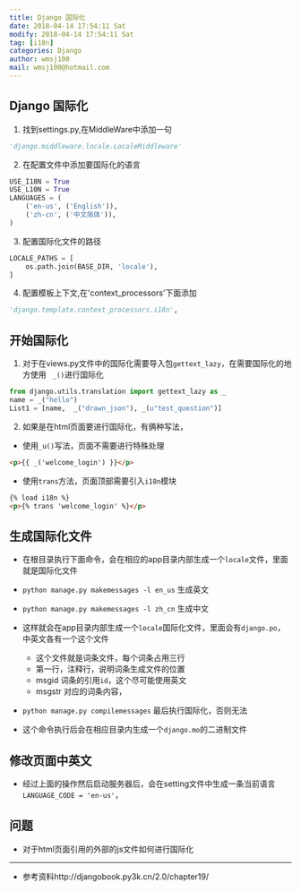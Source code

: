 ```yaml
---
title: Django 国际化
date: 2018-04-14 17:54:11 Sat
modify: 2018-04-14 17:54:11 Sat
tag: [i18n]
categories: Django
author: wmsj100
mail: wmsj100@hotmail.com
---
```


## Django 国际化

1. 找到settings.py,在MiddleWare中添加一句 
  ```python
  'django.middleware.locale.LocaleMiddleware'
  ```
2. 在配置文件中添加要国际化的语言
  ```python
  USE_I18N = True
  USE_L10N = True
  LANGUAGES = (
      ('en-us', ('English')),
      ('zh-cn', ('中文简体')),
  )
  ```
3. 配置国际化文件的路径
  ```python
  LOCALE_PATHS = [
      os.path.join(BASE_DIR, 'locale'),
  ]
  ```
4. 配置模板上下文,在'context_processors'下面添加
  ```python
  'django.template.context_processors.i18n',
  ```

## 开始国际化
1. 对于在views.py文件中的国际化需要导入包`gettext_lazy`，在需要国际化的地方使用  ` _()`进行国际化
  ```python
  from django.utils.translation import gettext_lazy as _
  name = _("hello")
  List1 = [name,  _("drawn_json"), _(u"test_question")]
  ```

2. 如果是在html页面要进行国际化，有俩种写法，
  - 使用`_u()`写法，页面不需要进行特殊处理
  ```html
  <p>{{ _('welcome_login') }}</p>
  ```
  - 使用`trans`方法，页面顶部需要引入`i18n`模块
  ```html
  {% load i18n %}
  <p>{% trans 'welcome_login' %}</p>
  ```

## 生成国际化文件
- 在根目录执行下面命令，会在相应的app目录内部生成一个`locale`文件，里面就是国际化文件
- `python manage.py makemessages -l en_us`  生成英文
- `python manage.py makemessages -l zh_cn`  生成中文
- 这样就会在app目录内部生成一个`locale`国际化文件，里面会有`django.po`，中英文各有一个这个文件
  - 这个文件就是词条文件，每个词条占用三行
  - 第一行，注释行，说明词条生成文件的位置
  - msgid 词条的引用`id`，这个尽可能使用英文
  - msgstr 对应的词条内容，

- `python manage.py compilemessages` 最后执行国际化，否则无法 
- 这个命令执行后会在相应目录内生成一个`django.mo`的二进制文件

## 修改页面中英文
- 经过上面的操作然后启动服务器后，会在setting文件中生成一条当前语言`LANGUAGE_CODE = 'en-us'`，


## 问题
- 对于html页面引用的外部的js文件如何进行国际化
---

- 参考资料http://djangobook.py3k.cn/2.0/chapter19/
